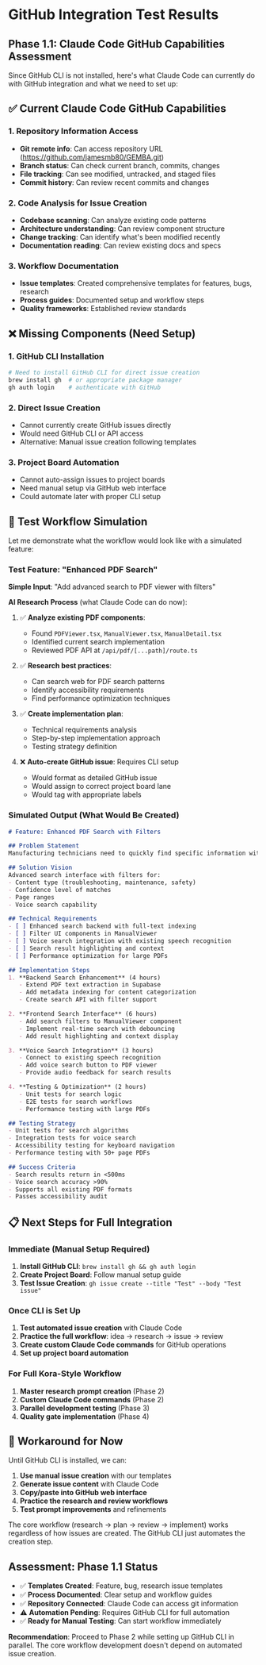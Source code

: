 # GitHub Integration Test Results
## Phase 1.1: Claude Code GitHub Capabilities Assessment

Since GitHub CLI is not installed, here's what Claude Code can currently do with GitHub integration and what we need to set up:

## ✅ Current Claude Code GitHub Capabilities

### 1. Repository Information Access
- **Git remote info**: Can access repository URL (https://github.com/jamesmb80/GEMBA.git)
- **Branch status**: Can check current branch, commits, changes
- **File tracking**: Can see modified, untracked, and staged files
- **Commit history**: Can review recent commits and changes

### 2. Code Analysis for Issue Creation
- **Codebase scanning**: Can analyze existing code patterns
- **Architecture understanding**: Can review component structure
- **Change tracking**: Can identify what's been modified recently
- **Documentation reading**: Can review existing docs and specs

### 3. Workflow Documentation
- **Issue templates**: Created comprehensive templates for features, bugs, research
- **Process guides**: Documented setup and workflow steps
- **Quality frameworks**: Established review standards

## ❌ Missing Components (Need Setup)

### 1. GitHub CLI Installation
```bash
# Need to install GitHub CLI for direct issue creation
brew install gh  # or appropriate package manager
gh auth login    # authenticate with GitHub
```

### 2. Direct Issue Creation
- Cannot currently create GitHub issues directly
- Would need GitHub CLI or API access
- Alternative: Manual issue creation following templates

### 3. Project Board Automation
- Cannot auto-assign issues to project boards
- Need manual setup via GitHub web interface
- Could automate later with proper CLI setup

## 🧪 Test Workflow Simulation

Let me demonstrate what the workflow would look like with a simulated feature:

### Test Feature: "Enhanced PDF Search"
**Simple Input**: "Add advanced search to PDF viewer with filters"

**AI Research Process** (what Claude Code can do now):
1. ✅ **Analyze existing PDF components**:
   - Found `PDFViewer.tsx`, `ManualViewer.tsx`, `ManualDetail.tsx`
   - Identified current search implementation
   - Reviewed PDF API at `/api/pdf/[...path]/route.ts`

2. ✅ **Research best practices**:
   - Can search web for PDF search patterns
   - Identify accessibility requirements
   - Find performance optimization techniques

3. ✅ **Create implementation plan**:
   - Technical requirements analysis
   - Step-by-step implementation approach
   - Testing strategy definition

4. ❌ **Auto-create GitHub issue**: Requires CLI setup
   - Would format as detailed GitHub issue
   - Would assign to correct project board lane
   - Would tag with appropriate labels

### Simulated Output (What Would Be Created)

```markdown
# Feature: Enhanced PDF Search with Filters

## Problem Statement
Manufacturing technicians need to quickly find specific information within lengthy PDF manuals. Current search is basic text-only, making it difficult to locate relevant troubleshooting sections.

## Solution Vision
Advanced search interface with filters for:
- Content type (troubleshooting, maintenance, safety)
- Confidence level of matches
- Page ranges
- Voice search capability

## Technical Requirements
- [ ] Enhanced search backend with full-text indexing
- [ ] Filter UI components in ManualViewer
- [ ] Voice search integration with existing speech recognition
- [ ] Search result highlighting and context
- [ ] Performance optimization for large PDFs

## Implementation Steps
1. **Backend Search Enhancement** (4 hours)
   - Extend PDF text extraction in Supabase
   - Add metadata indexing for content categorization
   - Create search API with filter support

2. **Frontend Search Interface** (6 hours)
   - Add search filters to ManualViewer component
   - Implement real-time search with debouncing
   - Add result highlighting and context display

3. **Voice Search Integration** (3 hours)
   - Connect to existing speech recognition
   - Add voice search button to PDF viewer
   - Provide audio feedback for search results

4. **Testing & Optimization** (2 hours)
   - Unit tests for search logic
   - E2E tests for search workflows
   - Performance testing with large PDFs

## Testing Strategy
- Unit tests for search algorithms
- Integration tests for voice search
- Accessibility testing for keyboard navigation
- Performance testing with 50+ page PDFs

## Success Criteria
- Search results return in <500ms
- Voice search accuracy >90%
- Supports all existing PDF formats
- Passes accessibility audit
```

## 📋 Next Steps for Full Integration

### Immediate (Manual Setup Required)
1. **Install GitHub CLI**: `brew install gh && gh auth login`
2. **Create Project Board**: Follow manual setup guide
3. **Test Issue Creation**: `gh issue create --title "Test" --body "Test issue"`

### Once CLI is Set Up
1. **Test automated issue creation** with Claude Code
2. **Practice the full workflow**: idea → research → issue → review
3. **Create custom Claude Code commands** for GitHub operations
4. **Set up project board automation**

### For Full Kora-Style Workflow
1. **Master research prompt creation** (Phase 2)
2. **Custom Claude Code commands** (Phase 2)
3. **Parallel development testing** (Phase 3)
4. **Quality gate implementation** (Phase 4)

## 🔧 Workaround for Now

Until GitHub CLI is installed, we can:
1. **Use manual issue creation** with our templates
2. **Generate issue content** with Claude Code
3. **Copy/paste into GitHub web interface**
4. **Practice the research and review workflows**
5. **Test prompt improvements** and refinements

The core workflow (research → plan → review → implement) works regardless of how issues are created. The GitHub CLI just automates the creation step.

## Assessment: Phase 1.1 Status
- ✅ **Templates Created**: Feature, bug, research issue templates
- ✅ **Process Documented**: Clear setup and workflow guides  
- ✅ **Repository Connected**: Claude Code can access git information
- ⚠️ **Automation Pending**: Requires GitHub CLI for full automation
- ✅ **Ready for Manual Testing**: Can start workflow immediately

**Recommendation**: Proceed to Phase 2 while setting up GitHub CLI in parallel. The core workflow development doesn't depend on automated issue creation.
